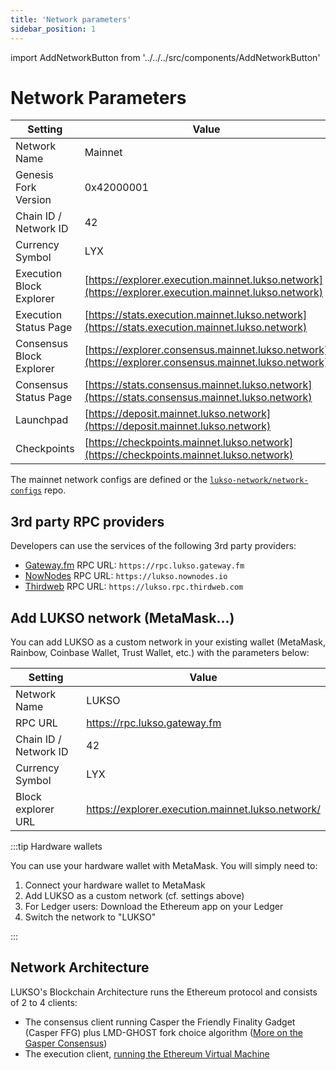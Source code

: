 ```yaml
---
title: 'Network parameters'
sidebar_position: 1
---
```


import AddNetworkButton from '../../../src/components/AddNetworkButton'

# Network Parameters

| Setting                  | Value                                                                                                |
| ------------------------ | ---------------------------------------------------------------------------------------------------- |
| Network Name             | Mainnet                                                                                              |
| Genesis Fork Version     | 0x42000001                                                                                           |
| Chain ID / Network ID    | 42                                                                                                   |
| Currency Symbol          | LYX                                                                                                  |
| Execution Block Explorer | [https://explorer.execution.mainnet.lukso.network](https://explorer.execution.mainnet.lukso.network) |
| Execution Status Page    | [https://stats.execution.mainnet.lukso.network](https://stats.execution.mainnet.lukso.network)       |
| Consensus Block Explorer | [https://explorer.consensus.mainnet.lukso.network](https://explorer.consensus.mainnet.lukso.network) |
| Consensus Status Page    | [https://stats.consensus.mainnet.lukso.network](https://stats.consensus.mainnet.lukso.network)       |
| Launchpad                | [https://deposit.mainnet.lukso.network](https://deposit.mainnet.lukso.network)                       |
| Checkpoints              | [https://checkpoints.mainnet.lukso.network](https://checkpoints.mainnet.lukso.network)               |

The mainnet network configs are defined or the [`lukso-network/network-configs`](https://github.com/lukso-network/network-configs/tree/main/mainnet/shared) repo.

## 3rd party RPC providers

Developers can use the services of the following 3rd party providers:

- [Gateway.fm](https://gateway.fm/) RPC URL: `https://rpc.lukso.gateway.fm`
- [NowNodes](https://nownodes.io/) RPC URL: `https://lukso.nownodes.io`
- [Thirdweb](https://thirdweb.com/) RPC URL: `https://lukso.rpc.thirdweb.com`

## Add LUKSO network (MetaMask...)

<AddNetworkButton/>

You can add LUKSO as a custom network in your existing wallet (MetaMask, Rainbow, Coinbase Wallet, Trust Wallet, etc.) with the parameters below:

| Setting               | Value                                             |
| --------------------- | ------------------------------------------------- |
| Network Name          | LUKSO                                             |
| RPC URL               | https://rpc.lukso.gateway.fm                      |
| Chain ID / Network ID | 42                                                |
| Currency Symbol       | LYX                                               |
| Block explorer URL    | https://explorer.execution.mainnet.lukso.network/ |

:::tip Hardware wallets

You can use your hardware wallet with MetaMask. You will simply need to:

1. Connect your hardware wallet to MetaMask
2. Add LUKSO as a custom network (cf. settings above)
3. For Ledger users: Download the Ethereum app on your Ledger
4. Switch the network to "LUKSO"

:::

## Network Architecture

LUKSO's Blockchain Architecture runs the Ethereum protocol and consists of 2 to 4 clients:

- The consensus client running Casper the Friendly Finality Gadget (Casper FFG) plus LMD-GHOST fork choice algorithm ([More on the Gasper Consensus](https://ethereum.org/en/developers/docs/consensus-mechanisms/pos/gasper/))
- The execution client, [running the Ethereum Virtual Machine](https://ethereum.org/en/developers/docs/ethereum-stack/)
